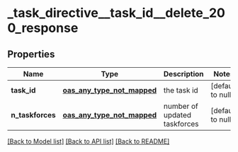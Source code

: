 # _task_directive__task_id__delete_200_response
## Properties

| Name | Type | Description | Notes |
|------------ | ------------- | ------------- | -------------|
| **task\_id** | [**oas_any_type_not_mapped**](.md) | the task id | [default to null] |
| **n\_taskforces** | [**oas_any_type_not_mapped**](.md) | number of updated taskforces | [default to null] |

[[Back to Model list]](../README.md#documentation-for-models) [[Back to API list]](../README.md#documentation-for-api-endpoints) [[Back to README]](../README.md)

